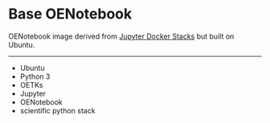 # Base OENotebook

OENotebook image derived from [Jupyter Docker Stacks](https://github.com/jupyter/docker-stacks) but built on Ubuntu.

-----

* Ubuntu
* Python 3
* OETKs
* Jupyter
* OENotebook
* scientific python stack
